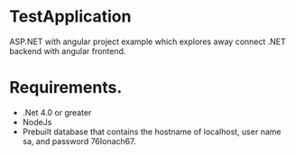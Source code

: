 # TestApplication
ASP.NET with angular project example which explores away connect .NET backend with angular frontend.

# Requirements.
- .Net 4.0 or greater
- NodeJs
- Prebuilt database that contains the hostname of localhost, user name sa, and password 76Ionach67.
